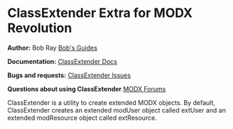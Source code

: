 ClassExtender Extra for MODX Revolution
=======================================


**Author:** Bob Ray [Bob's Guides](https://bobsguides.com)

**Documentation:** [ClassExtender Docs](https://bobsguides.com/classextender-class.html)

**Bugs and requests:** [ClassExtender Issues](https://github.com/BobRay/ClassExtender/issues)

**Questions about using ClassExtender** [MODX Forums](https://forums.modx.com)


ClassExtender is a utility to create extended MODX objects. By default, ClassExtender
creates an extended modUser object called extUser and an extended modResource object called extResource.


